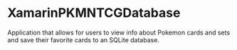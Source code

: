 # XamarinPKMNTCGDatabase
Application that allows for users to view info about Pokemon cards and sets and save their favorite cards to an SQLite database.
